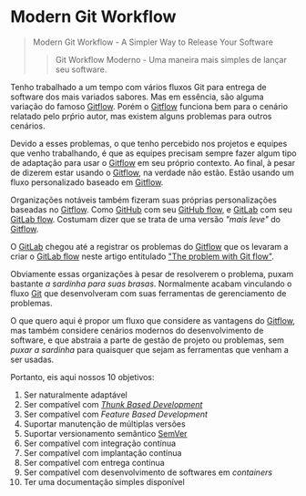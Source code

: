 # Modern Git Workflow

> Modern Git Workflow - A Simpler Way to Release Your Software
>> Git Workflow Moderno - Uma maneira mais simples de lançar seu software.

Tenho trabalhado a um tempo com vários fluxos Git para entrega de software
dos mais variados sabores. Mas em essência, são alguma variação do famoso
[Gitflow][gitflow]. Porém o [Gitflow][gitflow] funciona bem para o cenário relatado
pelo prṕrio autor, mas existem alguns problemas para outros cenários.

Devido a esses problemas, o que tenho percebido nos projetos e equipes que
venho trabalhando, é que as equipes precisam sempre fazer algum tipo de
adaptação para usar o [Gitflow][gitflow] em seu próprio contexto. Ao final,
à pesar de dizerem estar usando o [Gitflow][gitflow], na verdade não estão.
Estão usando um fluxo personalizado baseado em [Gitflow][gitflow].

Organizações notáveis também fizeram suas próprias personalizações baseadas
no [Gitflow][gitflow]. Como [GitHub][github] com seu [GitHub flow][githubflow], e
[GitLab][gitlab] com seu [GitLab flow][gitlabflow]. Costumam dizer que se
trata de uma versão _"mais leve"_ do [Gitflow][gitflow].

O [GitLab][gitlab] chegou até a registrar os problemas do [Gitflow][gitflow]
que os levaram a criar o [GitLab flow][gitlabflow] neste artigo entitulado
["The problem with Git flow"][thegitflowproblem].

Obviamente essas organizações à pesar de resolverem o problema, puxam
bastante _a sardinha para suas brasas_. Normalmente acabam vinculando o fluxo
[Git][git] que desenvolveram com suas ferramentas de gerenciamento de problemas.

O que quero aqui é propor um fluxo que considere as vantagens do [Gitflow][gitflow],
mas também considere cenários modernos do desenvolvimento de software, e que
abstraia a parte de gestão de projeto ou problemas, sem _puxar a sardinha_
para quaisquer que sejam as ferramentas que venham a ser usadas.

Portanto, eis aqui nossos 10 objetivos:

1. Ser naturalmente adaptável
2. Ser compatível com [_Thunk Based Development_][thunkbased]
3. Ser compatível com _Feature Based Development_
4. Suportar manutenção de múltiplas versões
5. Suportar versionamento semântico [SemVer][semver]
6. Ser compatível com integração contínua
7. Ser compatível com implantação contínua
8. Ser compatível com entrega contínua 
9. Ser compatível com desenvolvimento de softwares em _containers_
10. Ter uma documentação simples disponível


<!-- links -->
[git]: https://git-scm.com
[gitflow]: https://danielkummer.github.io/git-flow-cheatsheet/
[github]: https://github.com/about
[githubflow]: https://docs.github.com/en/get-started/using-github/github-flow
[gitlab]: https://about.gitlab.com
[gitlabflow]: https://about.gitlab.com/topics/version-control/what-is-gitlab-flow/
[thegitflowproblem]: https://about.gitlab.com/blog/what-is-gitlab-flow/
[semver]: https://semver.org
[thunkbased]: https://trunkbaseddevelopment.com

